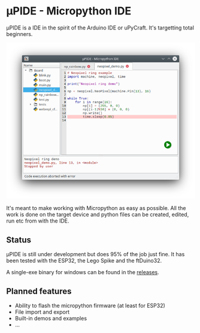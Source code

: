 # µPIDE - Micropython IDE

µPIDE is a IDE in the spirit of the Arduino IDE or uPyCraft.
It's targetting total beginners.

![upide](upide.png)

It's meant to make working with Micropython as easy as possible.
All the work is done on the target device and python files can
be created, edited, run etc from with the IDE.

## Status

µPIDE is still under development but does 95% of the job just fine.
It has been tested with the ESP32, the Lego Spike and the ftDuino32.

A single-exe binary for windows can be found in the [releases](https://github.com/harbaum/upide/releases/download/v1.0-beta1/upide.exe).

## Planned features

- Ability to flash the micropython firmware (at least for ESP32)
- File import and export
- Built-in demos and examples
- ...

